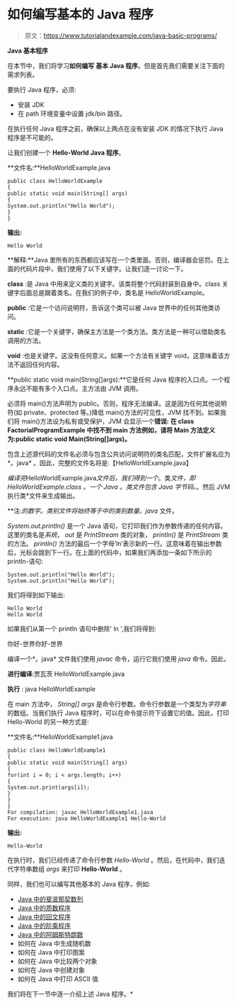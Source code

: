 # 如何编写基本的 Java 程序

> 原文：<https://www.tutorialandexample.com/java-basic-programs/>

**Java 基本程序**

在本节中，我们将学习**如何编写** **基本 Java 程序**。但是首先我们需要关注下面的需求列表。

要执行 Java 程序，必须:

*   安装 JDK
*   在 path 环境变量中设置 jdk/bin 路径。

在执行任何 Java 程序之前，确保以上两点在没有安装 JDK 的情况下执行 Java 程序是不可能的。

让我们创建一个 **Hello-World Java 程序**。

**文件名:**HelloWorldExample.java

```
public class HelloWorldExample
{
public static void main(String[] args)
{             
System.out.println("Hello World");
}
}
```

**输出:**

```
Hello World
```

**解释:**Java 里所有的东西都应该写在一个类里面。否则，编译器会惩罚。在上面的代码片段中，我们使用了以下关键字。让我们逐一讨论一下。

**class** :是 Java 中用来定义类的关键字。该类将整个代码封装到自身中。class 关键字后面总是跟着类名。在我们的例子中，类名是 HelloWorldExample。

**public** :它是一个访问说明符，告诉这个类可以被 Java 世界中的任何其他类访问。

**static** :它是一个关键字，确保主方法是一个类方法。类方法是一种可以借助类名调用的方法。

**void** :也是关键字。这没有任何意义。如果一个方法有关键字 void，这意味着该方法不返回任何内容。

**public static void main(String[]args):**它是任何 Java 程序的入口点。一个程序永远不能有多个入口点。主方法由 JVM 调用。

必须将 main()方法声明为 public。否则，程序无法编译。这是因为任何其他说明符(如 private、protected 等。)降低 main()方法的可见性，JVM 找不到。如果我们将 main()方法设为私有或受保护，JVM 会显示一个**错误:** **在 class FactorialProgramExample 中找不到 main 方法例如，请将 Main 方法定义为:public static void Main(String[]args)。**

包含上述源代码的文件名必须与包含公共访问说明符的类名匹配，文件扩展名应为*。java* 。因此，完整的文件名将是:【HelloWorldExample.java】

 *编译完*HelloWorldExample.java*文件后，我们得到一个*。类*文件，即 *HelloWorldExample.class* 。一个 Java *。类*文件包含 Java 字节码。*。然后 JVM 执行类*文件来生成输出。

**注:***的数字。类别*文件将始终等于*中的类别数量。java* 文件。

*System.out.println()* 是一个 Java 语句，它打印我们作为参数传递的任何内容。这里的类名是*系统*， *out* 是 *PrintStream* 类的对象， *println()* 是 *PrintStream* 类的方法。 *println()* 方法的最后一个字母‘ln’表示新的一行。这意味着在输出参数后，光标会跳到下一行。在上面的代码中，如果我们再添加一条如下所示的 println-语句:

```
System.out.println("Hello World");
System.out.println("Hello World");
```

我们将得到如下输出:

```
Hello World
Hello World
```

如果我们从第一个 println 语句中删除' ln ',我们将得到:

你好-世界你好-世界

编译一个*。java* 文件我们使用 *javac* 命令，运行它我们使用 *java* 命令。因此，

**进行编译**:贾瓦茨 HelloWorldExample.java

**执行** : java HelloWorldExample

在 main 方法中， *String[] args* 是命令行参数。命令行参数是一个类型为*字符串*的数组。当我们执行 Java 程序时，可以在命令提示符下设置它的值。因此，打印 Hello-World 的另一种方式是:

**文件名:**HelloWorldExample1.java

```
public class HelloWorldExample1
{
public static void main(String[] args)
{             
for(int i = 0; i < args.length; i++)
{
System.out.print(args[i]);
}
}
}
For compilation: javac HelloWorldExample1.java
For execution: java HelloWorldExample1 Hello-World
```

**输出:**

```
Hello-World
```

在执行时，我们已经传递了命令行参数 *Hello-World* 。然后，在代码中，我们迭代字符串数组 *args* 来打印 **Hello-World** 。

同样，我们也可以编写其他基本的 Java 程序，例如:

*   [Java 中的斐波那契数列](https://www.tutorialandexample.com/fibonacci-series-program-in-java/)
*   [Java 中的质数程序](https://www.tutorialandexample.com/prime-number-program-in-java/)
*   [Java 中的回文程序](https://www.tutorialandexample.com/palindrome-number-program-in-java/)
*   [Java 中的阶乘程序](https://www.tutorialandexample.com/factorial-program-in-java/)
*   [Java 中的阿姆斯特朗数](https://www.tutorialandexample.com/armstrong-number-program-in-java/)
*   如何在 Java 中生成随机数
*   如何在 Java 中打印图案
*   如何在 Java 中比较两个对象
*   如何在 Java 中创建对象
*   如何在 Java 中打印 ASCII 值

我们将在下一节中逐一介绍上述 Java 程序。*
